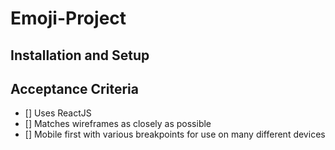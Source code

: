 # Emoji-Project

## Installation and Setup

## Acceptance Criteria

- [] Uses ReactJS
- [] Matches wireframes as closely as possible
- [] Mobile first with various breakpoints for use on many different devices